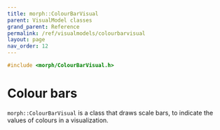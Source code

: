 ```yaml
---
title: morph::ColourBarVisual
parent: VisualModel classes
grand_parent: Reference
permalink: /ref/visualmodels/colourbarvisual
layout: page
nav_order: 12
---
```

```c++
#include <morph/ColourBarVisual.h>
```

# Colour bars

`morph::ColourBarVisual` is a class that draws scale bars, to indicate the values of colours in a visualization.